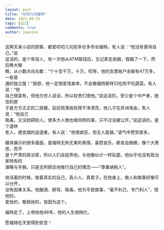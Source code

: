 ```yaml
---
layout: post
title: "叨叨几句福特"
date: 2021-09-22 
tags: [记1]
comments: true
author: Jeanine 
---
```

这两天来小店的顾客，都爱叨叨几句前多伦多市长福特。有人说：“他没有善待自己。”说  
这话的，是个有钱人，有一次他从ATM取钱后，忘记拿走收据，我瞄了一下，然后睁大眼  
睛，从小数点向左数：“个十百千万，十万，哎呀，他的支票账户余额有47万多，一栋普  
通的独立屋！”我想，他一定很爱惜身体，不会像福特那样只吃肉不吃蔬菜。有人说：“他  
自己很富有，但他为穷人说话，所以权贵们恨他。”说这话的，至少是个中产者，她住的房  
子是方方正正的二层楼，前后院落收拾得干净漂亮，他儿子在非洲淘金。有人说：“他自己  
吸毒，又没妨碍别人。很多大人物也做同样的事，只不过没被公开。”说这话的，是个退休  
老人，便宜烟的追逐者。有人说：“他很疯狂，但无人能替。”语气中赞赏居多。  

媒体展示的很多画面，是福特无拘无束的表情，喜怒哀乐，都发自肺腑，像个大男孩，而不  
是个严肃的政治家，所以人们会捉弄他，与他像伙计一样玩耍。他似乎也没有政治家特有的  
谋略与手腕，只是无所顾忌地推行自己的理念——“尊重纳税人”。   

他活着的时候，做着真实的自己，真小人、真君子。在他身上，做人和做事好像可以分开，  
没有因果关系。他酗酒、醉驾、吸毒。他为平民做事，“毫不利己、专门利人”，恨他的，  
爱他的，敬佩他的，皆因为这个。  

福特走了，上帝给他46年，他的人生很绚烂。  

愿福特在天堂得到安息！

